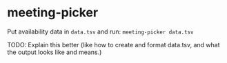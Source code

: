 # meeting-picker

Put availability data in `data.tsv` and run: `meeting-picker data.tsv`

TODO: Explain this better (like how to create and format data.tsv, and what the
output looks like and means.)
